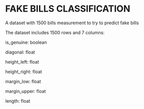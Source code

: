 # FAKE BILLS CLASSIFICATION

A dataset with 1500 bills measurement to try to predict fake bills

The dataset includes 1500 rows and 7 columns:

is_genuine: boolean

diagonal: float

height_left: float

height_right: float

margin_low: float

margin_upper: float

length: float